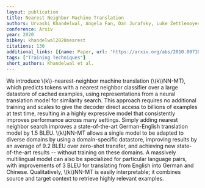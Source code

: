 ```yaml
---
layout: publication
title: Nearest Neighbor Machine Translation
authors: Urvashi Khandelwal, Angela Fan, Dan Jurafsky, Luke Zettlemoyer, Mike Lewis
conference: Arxiv
year: 2020
bibkey: khandelwal2020nearest
citations: 130
additional_links: [{name: Paper, url: 'https://arxiv.org/abs/2010.00710'}]
tags: ["Training Techniques"]
short_authors: Khandelwal et al.
---
```

We introduce \\(k\\)-nearest-neighbor machine translation (\\(k\\)NN-MT), which
predicts tokens with a nearest neighbor classifier over a large datastore of
cached examples, using representations from a neural translation model for
similarity search. This approach requires no additional training and scales to
give the decoder direct access to billions of examples at test time, resulting
in a highly expressive model that consistently improves performance across many
settings. Simply adding nearest neighbor search improves a state-of-the-art
German-English translation model by 1.5 BLEU. \\(k\\)NN-MT allows a single model to
be adapted to diverse domains by using a domain-specific datastore, improving
results by an average of 9.2 BLEU over zero-shot transfer, and achieving new
state-of-the-art results -- without training on these domains. A massively
multilingual model can also be specialized for particular language pairs, with
improvements of 3 BLEU for translating from English into German and Chinese.
Qualitatively, \\(k\\)NN-MT is easily interpretable; it combines source and target
context to retrieve highly relevant examples.